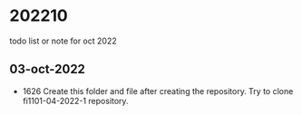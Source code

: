 # 202210
todo list or note for oct 2022


## 03-oct-2022
+ 1626 Create this folder and file after creating the repository. Try to clone fi1101-04-2022-1 repository.